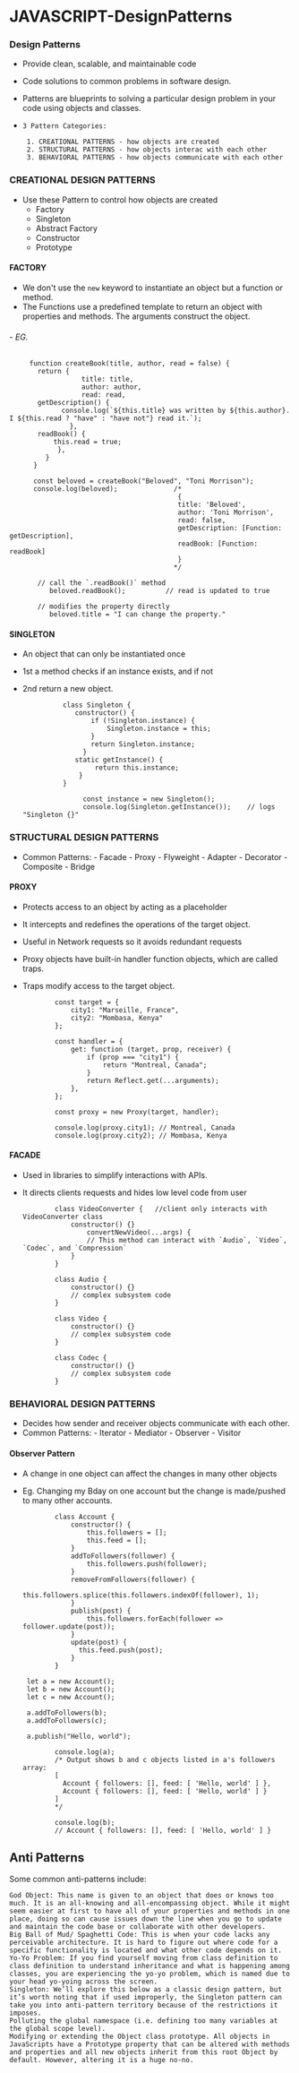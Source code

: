 # JAVASCRIPT-DesignPatterns

### Design Patterns 
- Provide clean, scalable, and maintainable code
- Code solutions to common problems in software design.
- Patterns are blueprints to solving a particular design problem in your code using objects and classes.
- `3 Pattern Categories:` <br>

       1. CREATIONAL PATTERNS - how objects are created
       2. STRUCTURAL PATTERNS - how objects interac with each other
       3. BEHAVIORAL PATTERNS - how objects communicate with each other

### CREATIONAL DESIGN PATTERNS
 - Use these Pattern to control how objects are created
   - Factory
   - Singleton
   - Abstract Factory
   - Constructor
   - Prototype

#### FACTORY
- We don't use the `new` keyword to instantiate an object but a function or method.
- The Functions use a predefined template to return an object with properties and methods. The arguments construct the object.
###### - EG.
         function createBook(title, author, read = false) {
           return {
                      title: title,
                      author: author,
                      read: read,
           getDescription() {
                 console.log(`${this.title} was written by ${this.author}. I ${this.read ? "have" : "have not"} read it.`);
                   },
           readBook() {
               this.read = true;
                },
             }
          }
          
          const beloved = createBook("Beloved", "Toni Morrison");
          console.log(beloved);              /*
                                              {
                                              title: 'Beloved',
                                              author: 'Toni Morrison',
                                              read: false,
                                              getDescription: [Function: getDescription],
                                              readBook: [Function: readBook]
                                              }
                                             */
              
           // call the `.readBook()` method
              beloved.readBook();          // read is updated to true
              
           // modifies the property directly
              beloved.title = "I can change the property." 

#### SINGLETON
- An object that can only be instantiated once<br>
- 1st a method checks if an instance exists, and if not
- 2nd return a new object.
  
                class Singleton {
                   constructor() {
                       if (!Singleton.instance) {
                           Singleton.instance = this;
                       }
                       return Singleton.instance;
                     }
                   static getInstance() {
                        return this.instance;
                    }
                }
                     
                     const instance = new Singleton();
                     console.log(Singleton.getInstance());    // logs "Singleton {}"


### STRUCTURAL DESIGN PATTERNS
- Common Patterns:
       - Facade
       - Proxy
       - Flyweight
       - Adapter
       - Decorator
       - Composite
       - Bridge
  
#### PROXY
- Protects access to an object by acting as a placeholder
- It intercepts and redefines the operations of the target object.
- Useful in Network requests so it avoids redundant requests
- Proxy objects have built-in handler function objects, which are called traps.
- Traps modify access to the target object.
  
              const target = {
                  city1: "Marseille, France",
                  city2: "Mombasa, Kenya"
              };
              
              const handler = {
                  get: function (target, prop, receiver) {
                      if (prop === "city1") {
                          return "Montreal, Canada";
                      }
                      return Reflect.get(...arguments);
                  },
              };

              const proxy = new Proxy(target, handler);
              
              console.log(proxy.city1); // Montreal, Canada
              console.log(proxy.city2); // Mombasa, Kenya

#### FACADE
- Used in libraries to simplify interactions with APIs.
- It directs clients requests and hides low level code from user
  
              class VideoConverter {   //client only interacts with VideoConverter class
                  constructor() {}
                      convertNewVideo(...args) {
                      // This method can interact with `Audio`, `Video`, `Codec`, and `Compression`
                  }
              }

              class Audio {
                  constructor() {}
                  // complex subsystem code
              }
              
              class Video {
                  constructor() {}
                  // complex subsystem code
              }
              
              class Codec {
                  constructor() {}
                  // complex subsystem code
              }

### BEHAVIORAL DESIGN PATTERNS
- Decides how sender and receiver objects communicate with each other.
- Common Patterns:
       - Iterator
       - Mediator
       - Observer
       - Visitor

#### Observer Pattern
- A change in one object can affect the changes in many other objects
- Eg. Changing my Bday on one account but the change is made/pushed to many other accounts.

              class Account {
                  constructor() {
                      this.followers = [];
                      this.feed = [];
                  }
                  addToFollowers(follower) {
                      this.followers.push(follower);
                  }
                  removeFromFollowers(follower) {
                      this.followers.splice(this.followers.indexOf(follower), 1);
                  }
                  publish(post) {
                      this.followers.forEach(follower => follower.update(post));
                  }
                  update(post) {
                    this.feed.push(post);
                  }
              }

       let a = new Account();
       let b = new Account();
       let c = new Account();
       
       a.addToFollowers(b);
       a.addToFollowers(c);
       
       a.publish("Hello, world");

              console.log(a);   
              /* Output shows b and c objects listed in a's followers array:
              [
                Account { followers: [], feed: [ 'Hello, world' ] },
                Account { followers: [], feed: [ 'Hello, world' ] }
              ] 
              */
              
              console.log(b); 
              // Account { followers: [], feed: [ 'Hello, world' ] }

## Anti Patterns
Some common anti-patterns include:

`God Object: This name is given to an object that does or knows too much. It is an all-knowing and all-encompassing object. While it might seem easier at first to have all of your properties and methods in one place, doing so can cause issues down the line when you go to update and maintain the code base or collaborate with other developers.` <br>
`Big Ball of Mud/ Spaghetti Code: This is when your code lacks any perceivable architecture. It is hard to figure out where code for a specific functionality is located and what other code depends on it.` <br>
`Yo-Yo Problem: If you find yourself moving from class definition to class definition to understand inheritance and what is happening among classes, you are experiencing the yo-yo problem, which is named due to your head yo-yoing across the screen.` <br>
`Singleton: We’ll explore this below as a classic design pattern, but it’s worth noting that if used improperly, the Singleton pattern can take you into anti-pattern territory because of the restrictions it imposes.` <br>
`Polluting the global namespace (i.e. defining too many variables at the global scope level).` <br>
`Modifying or extending the Object class prototype. All objects in JavaScripts have a Prototype property that can be altered with methods and properties and all new objects inherit from this root Object by default. However, altering it is a huge no-no.` <br>
